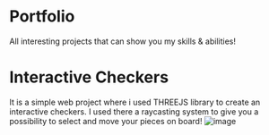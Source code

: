 # Portfolio
All interesting projects that can show you my skills & abilities!

# Interactive Checkers
It is a simple web project where i used THREEJS library to create an interactive checkers.
I used there a raycasting system to give you a possibility to select and move your pieces on board!
![image](https://github.com/Gradi02/Portfolio/assets/113831512/560285d1-a3d2-4116-a696-876bd95933af)

